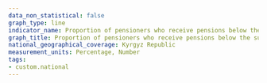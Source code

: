 ```yaml
---
data_non_statistical: false
graph_type: line
indicator_name: Proportion of pensioners who receive pensions below the subsistence level of the pensioner
graph_title: Proportion of pensioners who receive pensions below the subsistence level of the pensioner
national_geographical_coverage: Kyrgyz Republic
measurement_units: Percentage, Number
tags:
- custom.national
---
```


